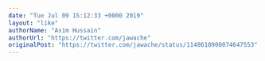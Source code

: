 ```yaml
---
date: "Tue Jul 09 15:12:33 +0000 2019"
layout: "like"
authorName: "Asim Hussain"
authorUrl: "https://twitter.com/jawache"
originalPost: "https://twitter.com/jawache/status/1148610900074647553"
---
```

